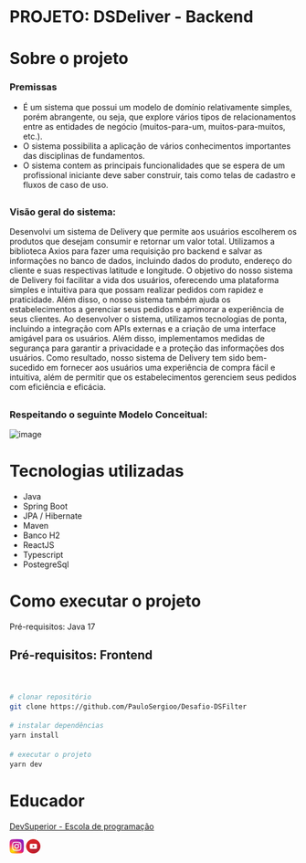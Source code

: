 # PROJETO: DSDeliver - Backend

# Sobre o projeto

### Premissas

- É um sistema que possui um modelo de domínio relativamente simples,
porém abrangente, ou seja, que explore vários tipos de relacionamentos entre as
entidades de negócio (muitos-para-um, muitos-para-muitos, etc.).
- O sistema possibilita a aplicação de vários conhecimentos importantes das
disciplinas de fundamentos.
- O sistema contem as principais funcionalidades que se espera de um
profissional iniciante deve saber construir, tais como telas de cadastro e fluxos de
caso de uso.


## 

### Visão geral do sistema:

Desenvolvi um sistema de Delivery que permite aos usuários escolherem os produtos que desejam consumir e retornar um valor total. Utilizamos a biblioteca Axios para fazer uma requisição pro backend e salvar as informações no banco de dados, incluindo dados do produto, endereço do cliente e suas respectivas latitude e longitude.
O objetivo do nosso sistema de Delivery foi facilitar a vida dos usuários, oferecendo uma plataforma simples e intuitiva para que possam realizar pedidos com rapidez e praticidade. Além disso, o nosso sistema também ajuda os estabelecimentos a gerenciar seus pedidos e aprimorar a experiência de seus clientes.
Ao desenvolver o sistema, utilizamos tecnologias de ponta, incluindo a integração com APIs externas e a criação de uma interface amigável para os usuários. Além disso, implementamos medidas de segurança para garantir a privacidade e a proteção das informações dos usuários.
Como resultado, nosso sistema de Delivery tem sido bem-sucedido em fornecer aos usuários uma experiência de compra fácil e intuitiva, além de permitir que os estabelecimentos gerenciem seus pedidos com eficiência e eficácia.

##

### Respeitando o seguinte Modelo Conceitual:

![image](https://user-images.githubusercontent.com/88008441/230742764-0a8c06d1-8fc0-4c42-9017-09923bc892bb.png)




# Tecnologias utilizadas

- Java
- Spring Boot
- JPA / Hibernate
- Maven
- Banco H2
- ReactJS
- Typescript
- PostegreSql

# Como executar o projeto

Pré-requisitos: Java 17

## Pré-requisitos: Frontend

```bash


# clonar repositório
git clone https://github.com/PauloSergioo/Desafio-DSFilter

# instalar dependências
yarn install

# executar o projeto
yarn dev

```

# Educador

[DevSuperior - Escola de programação](https://devsuperior.com.br/)

[![DevSuperior no Instagram](https://raw.githubusercontent.com/devsuperior/bds-assets/main/ds/ig-icon.png)](https://instagram.com/devsuperior.ig) ![DevSuperior no Youtube](https://raw.githubusercontent.com/devsuperior/bds-assets/main/ds/yt-icon.png)
